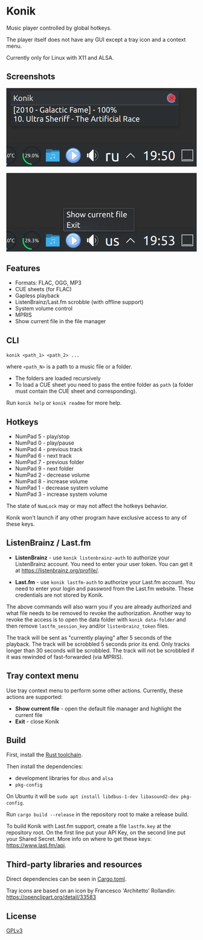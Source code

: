 # Konik

Music player controlled by global hotkeys.

The player itself does not have any GUI except a tray icon and a context menu.

Currently only for Linux with X11 and ALSA.


## Screenshots

![Popup](screenshots/popup.png "Popup")

![Menu](screenshots/menu.png "Menu")


## Features

* Formats: FLAC, OGG, MP3
* CUE sheets (for FLAC)
* Gapless playback
* ListenBrainz/Last.fm scrobble (with offline support)
* System volume control
* MPRIS
* Show current file in the file manager


## CLI

`konik <path_1> <path_2> ...`

where `<path_N>` is a path to a music file or a folder.

* The folders are loaded recursively
* To load a CUE sheet you need to pass the entire folder as `path`
  (a folder must contain the CUE sheet and corresponding).

Run `konik help` or `konik readme` for more help.


## Hotkeys

* NumPad 5 - play/stop
* NumPad 0 - play/pause
* NumPad 4 - previous track
* NumPad 6 - next track
* NumPad 7 - previous folder
* NumPad 9 - next folder
* NumPad 2 - decrease volume
* NumPad 8 - increase volume
* NumPad 1 - decrease system volume
* NumPad 3 - increase system volume

The state of `NumLock` may or may not affect the hotkeys behavior.

Konik won't launch if any other program have exclusive access to any of these keys.


## ListenBrainz / Last.fm

* **ListenBrainz** - use `konik listenbrainz-auth` to authorize your ListenBrainz account.
  You need to enter your user token.
  You can get it at https://listenbrainz.org/profile/.

* **Last.fm** - use `konik lastfm-auth` to authorize your Last.fm account.
  You need to enter your login and password from the Last.fm website.
  These credentials are not stored by Konik.

The above commands will also warn you if you are already authorized
and what file needs to be removed to revoke the authorization.
Another way to revoke the access is to open the data folder with `konik data-folder`
and then remove `lastfm_session_key` and/or `listenbrainz_token` files.

The track will be sent as "currently playing" after 5 seconds of the playback.
The track will be scrobbled 5 seconds prior its end.
Only tracks longer than 30 seconds will be scrobbled.
The track will not be scrobbled if it was rewinded of fast-forwarded (via MPRIS).


## Tray context menu

Use tray context menu to perform some other actions.
Currently, these actions are supported:

* **Show current file** - open the default file manager and highlight the current file
* **Exit** - close Konik


## Build

First, install the [Rust toolchain](https://www.rust-lang.org).

Then install the dependencies:
* development libraries for `dbus` and `alsa`
* `pkg-config`

On Ubuntu it will be `sudo apt install libdbus-1-dev libasound2-dev pkg-config`.

Run `cargo build --release` in the repository root to make a release build.

To build Konik with Last.fm support, create a file `lastfm.key` at the repository root.
On the first line put your API Key, on the second line put your Shared Secret.
More info on where to get these keys: https://www.last.fm/api.


## Third-party libraries and resources

Direct dependencies can be seen in [Cargo.toml](Cargo.toml).

Tray icons are based on an icon by Francesco 'Architetto' Rollandin:
https://openclipart.org/detail/33583


## License

[GPLv3](COPYING)
